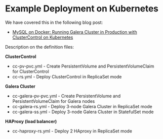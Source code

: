 # Example Deployment on Kubernetes #

We have covered this in the following blog post:
* [MySQL on Docker: Running Galera Cluster in Production with ClusterControl on Kubernetes](https://severalnines.com/blog/mysql-docker-running-galera-cluster-production-clustercontrol-kubernetes)

Description on the definition files:

**ClusterControl**

* cc-pv-pvc.yml - Create PersistentVolume and PersistentVolumeClaim for ClusterControl
* cc-rs.yml - Deploy ClusterControl in ReplicaSet mode

**Galera Cluster**

* cc-galera-pv-pvc.yml - Create PersistentVolume and PersistentVolumeClaim for Galera nodes
* cc-galera-rs.yml - Deploy 3-node Galera Cluster in ReplicaSet mode
* cc-galera-ss.yml - Deploy 3-node Galera Cluster in StatefulSet mode

**HAProxy (load balancer)**

* cc-haproxy-rs.yml - Deploy 2 HAproxy in ReplicaSet mode
